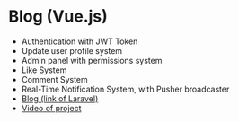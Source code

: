 <div class="blog ">
  <h1>Blog (Vue.js)</h1>
  <ul>
    <li>
      Authentication with JWT Token
    </li>
    <li>
      Update user profile system
    </li>
    <li>
      Admin panel with permissions system
    </li>
    <li>
      Like System
    </li>
    <li>
      Comment System
    </li>
    <li>
      Real-Time Notification System, with Pusher broadcaster
    </li>
    <li>
      <a href="https://github.com/Sergey98Am/Blog-Laravel/tree/develop">Blog (link of Laravel)</a>
    </li>
    <li>
      <a href="https://drive.google.com/file/d/1BFL5sWrwGtC93UTA_i-5R2UCFqJLPjMm/view?usp=sharing">Video of project</a>
    </li>
  </ul>
</div>
